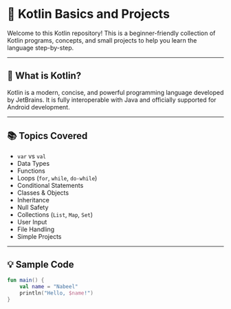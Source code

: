 # 🚀 Kotlin Basics and Projects

Welcome to this Kotlin repository! This is a beginner-friendly collection of Kotlin programs, concepts, and small projects to help you learn the language step-by-step.

---

## 📘 What is Kotlin?

Kotlin is a modern, concise, and powerful programming language developed by JetBrains. It is fully interoperable with Java and officially supported for Android development.

---

## 📚 Topics Covered

- `var` vs `val`
- Data Types
- Functions
- Loops (`for`, `while`, `do-while`)
- Conditional Statements
- Classes & Objects
- Inheritance
- Null Safety
- Collections (`List`, `Map`, `Set`)
- User Input
- File Handling
- Simple Projects

---

## 💡 Sample Code

```kotlin
fun main() {
    val name = "Nabeel"
    println("Hello, $name!")
}

